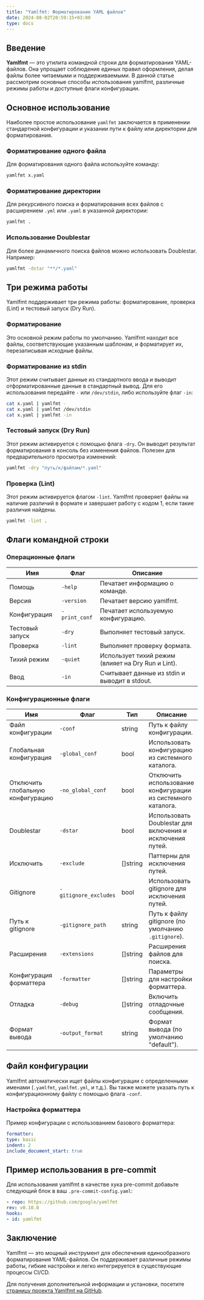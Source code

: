```yaml
---
title: "Yamlfmt: Форматирование YAML файлов"
date: 2024-08-02T20:59:15+03:00
type: docs
---
```


## Введение

**Yamlfmt** — это утилита командной строки для форматирования YAML-файлов. Она упрощает соблюдение единых правил оформления, делая файлы более читаемыми и поддерживаемыми. В данной статье рассмотрим основные способы использования yamlfmt, различные режимы работы и доступные флаги конфигурации.

## Основное использование

Наиболее простое использование `yamlfmt` заключается в применении стандартной конфигурации и указании пути к файлу или директории для форматирования.

### Форматирование одного файла

Для форматирования одного файла используйте команду:

```bash
yamlfmt x.yaml
```

### Форматирование директории

Для рекурсивного поиска и форматирования всех файлов с расширением `.yml` или `.yaml` в указанной директории:

```bash
yamlfmt .
```

### Использование Doublestar

Для более динамичного поиска файлов можно использовать Doublestar. Например:

```bash
yamlfmt -dstar "**/*.yaml"
```

## Три режима работы

Yamlfmt поддерживает три режима работы: форматирование, проверка (Lint) и тестовый запуск (Dry Run).

### Форматирование

Это основной режим работы по умолчанию. Yamlfmt находит все файлы, соответствующие указанным шаблонам, и форматирует их, перезаписывая исходные файлы.

### Форматирование из stdin

Этот режим считывает данные из стандартного ввода и выводит отформатированные данные в стандартный вывод. Для его использования передайте `-` или `/dev/stdin`, либо используйте флаг `-in`:

```bash
cat x.yaml | yamlfmt -
cat x.yaml | yamlfmt /dev/stdin
cat x.yaml | yamlfmt -in
```

### Тестовый запуск (Dry Run)

Этот режим активируется с помощью флага `-dry`. Он выводит результат форматирования в консоль без изменения файлов. Полезен для предварительного просмотра изменений:

```bash
yamlfmt -dry "путь/к/файлам/*.yaml"
```

### Проверка (Lint)

Этот режим активируется флагом `-lint`. Yamlfmt проверяет файлы на наличие различий в формате и завершает работу с кодом 1, если такие различия найдены.

```bash
yamlfmt -lint .
```

## Флаги командной строки

### Операционные флаги

| Имя | Флаг | Описание |
| - | - | - |
| Помощь | `-help` | Печатает информацию о команде. |
| Версия | `-version` | Печатает версию yamlfmt. |
| Конфигурация | `-print_conf` | Печатает используемую конфигурацию. |
| Тестовый запуск | `-dry` | Выполняет тестовый запуск. |
| Проверка | `-lint` | Выполняет проверку формата. |
| Тихий режим | `-quiet` | Использует тихий режим (влияет на Dry Run и Lint). |
| Ввод | `-in` | Считывает данные из stdin и выводит в stdout. |

### Конфигурационные флаги

| Имя | Флаг | Тип | Описание |
| - | - | - | - |
| Файл конфигурации | `-conf` | string | Путь к файлу конфигурации. |
| Глобальная конфигурация | `-global_conf` | bool | Использовать конфигурацию из системного каталога. |
| Отключить глобальную конфигурацию | `-no_global_conf` | bool | Отключить использование конфигурации из системного каталога. |
| Doublestar | `-dstar` | bool | Использовать Doublestar для включения и исключения путей. |
| Исключить | `-exclude` | []string | Паттерны для исключения путей. |
| Gitignore | `-gitignore_excludes` | bool | Использовать gitignore для исключения путей. |
| Путь к gitignore | `-gitignore_path` | string | Путь к файлу gitignore (по умолчанию `.gitignore`). |
| Расширения | `-extensions` | []string | Расширения файлов для поиска. |
| Конфигурация форматтера | `-formatter` | []string | Параметры для настройки форматтера. |
| Отладка | `-debug` | []string | Включить отладочные сообщения. |
| Формат вывода | `-output_format` | string | Формат вывода (по умолчанию "default"). |

## Файл конфигурации

Yamlfmt автоматически ищет файлы конфигурации с определенными именами (`.yamlfmt`, `yamlfmt.yml`, и т.д.). Вы также можете указать путь к конфигурационному файлу с помощью флага `-conf`.

### Настройка форматтера

Пример конфигурации с использованием базового форматтера:

```yaml
formatter:
type: basic
indent: 2
include_document_start: true
```

## Пример использования в pre-commit

Для использования yamlfmt в качестве хука pre-commit добавьте следующий блок в ваш `.pre-commit-config.yaml`:

```yaml
- repo: https://github.com/google/yamlfmt
rev: v0.10.0
hooks:
- id: yamlfmt
```

## Заключение

Yamlfmt — это мощный инструмент для обеспечения единообразного форматирования YAML-файлов. Он поддерживает различные режимы работы, гибкие настройки и легко интегрируется в существующие процессы CI/CD.

Для получения дополнительной информации и установки, посетите [страницу проекта Yamlfmt на GitHub](https://github.com/google/yamlfmt).
